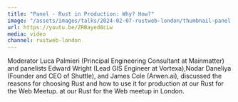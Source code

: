 ```yaml
---
title: "Panel - Rust in Production: Why? How?"
image: "/assets/images/talks/2024-02-07-rustweb-london/thumbnail-panel.jpg"
url: https://youtu.be/ZRBayed8cLw
media: video
channel: rustweb-london
---
```


Moderator Luca Palmieri (Principal Engineering Consultant at Mainmatter) and
panelists ​Edward Wright (Lead GIS Engineer at Vortexa), ​Nodar Daneliya
(Founder and CEO of Shuttle), and ​James Cole (Arwen.ai), discussed the reasons
for choosing Rust and how to use it for production at our Rust for the Web
Meetup. at our Rust for the Web meetup in London.
